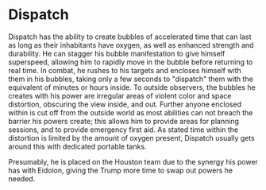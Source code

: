 # Dispatch
Dispatch has the ability to create bubbles of accelerated time that can last as long as their inhabitants have oxygen, as well as enhanced strength and durability. He can stagger his bubble manifestation to give himself superspeed, allowing him to rapidly move in the bubble before returning to real time. In combat, he rushes to his targets and encloses himself with them in his bubbles, taking only a few seconds to "dispatch" them with the equivalent of minutes or hours inside. To outside observers, the bubbles he creates with his power are irregular areas of violent color and space distortion, obscuring the view inside, and out. Further anyone enclosed within is cut off from the outside world as most abilities can not breach the barrier his powers create; this allows him to provide areas for planning sessions,  and to provide emergency first aid. As stated time within the distortion is limited by the amount of oxygen present, Dispatch usually gets around this with dedicated portable tanks.

Presumably, he is placed on the Houston team due to the synergy his power has with Eidolon, giving the Trump more time to swap out powers he needed.

